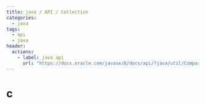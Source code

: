 ```yaml
---
title: java / API / Collection
categories: 
  - java
tags: 
  - api
  - java
header:  
  actions:
    - label: java api
      url: "https://docs.oracle.com/javase/8/docs/api/?java/util/Comparator.html"
---
```

# c
<!--stackedit_data:
eyJoaXN0b3J5IjpbNzQyNjcyMzE3XX0=
-->